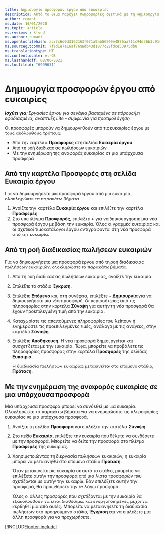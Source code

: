 ```yaml
---
title: Δημιουργία προσφορών έργου από ευκαιρίες
description: Αυτό το θέμα παρέχει πληροφορίες σχετικά με τη δημιουργία μιας προσφοράς έργου από μια ευκαιρία.
author: rumant
ms.date: 10/01/2020
ms.topic: article
ms.reviewer: kfend
ms.author: rumant
ms.openlocfilehash: acc7c6d0d3162163f071a9ab56950e4876aa711c94d36b3c9149cd46d76c57bd
ms.sourcegitcommit: 7f8d1e7a16af769adb43d1877c28fdce53975db8
ms.translationtype: HT
ms.contentlocale: el-GR
ms.lasthandoff: 08/06/2021
ms.locfileid: "6999631"
---
```

# <a name="create-project-quotes-from-opportunities"></a>Δημιουργία προσφορών έργου από ευκαιρίες

_**Ισχύει για:** Εργασίες έργου για σενάρια βασισμένα σε πόρους/μη εφοδιασμένα, ανάπτυξη Lite - συμφωνία για προτιμολόγηση_

Οι προσφορές μπορούν να δημιουργηθούν από τις ευκαιρίες έργου με τους ακόλουθους τρόπους:

- Από την καρτέλα **Προσφορές** στη σελίδα **Ευκαιρία έργου**
- Από τη ροή διαδικασίας πωλήσεων ευκαιριών
- Με την ενημέρωση της αναφοράς ευκαιρίας σε μια υπάρχουσα προσφορά

## <a name="from-the-quotes-tab-of-the-project-opportunity-page"></a>Από την καρτέλα Προσφορές στη σελίδα Ευκαιρία έργου

Για να δημιουργήσετε μια προσφορά έργου από μια ευκαιρία, ολοκληρώστε τα παρακάτω βήματα.

1. Ανοίξτε την καρτέλα **Ευκαιρία έργου** και επιλέξτε την καρτέλα **Προσφορές** 
2. Στο υποπλέγμα **Προσφορές**, επιλέξτε **+** για να δημιουργήσετε μια νέα προσφορά έργου με βάση την ευκαιρία. Όλες οι γραμμές ευκαιρίας και οι σχετικοί τιμοκατάλογοι έργου αντιγράφονται στη νέα προσφορά από την ευκαιρία.

## <a name="from-the-opportunity-sales-process-flow"></a>Από τη ροή διαδικασίας πωλήσεων ευκαιριών

Για να δημιουργήσετε μια προσφορά έργου από τη ροή διαδικασίας πωλήσεων ευκαιριών, ολοκληρώστε τα παρακάτω βήματα.

1. Από τη ροή διαδικασίας πωλήσεων ευκαιρίας, ανοίξτε την ευκαιρία.
2. Επιλέξτε το στάδιο **Έγκριση**. 
3. Επιλέξτε **Επόμενο** και, στη συνέχεια, επιλέξτε **+ Δημιουργία** για να δημιουργήσετε μια νέα προσφορά. Οι περισσότερες από τις πληροφορίες στην καρτέλα **Σύνοψη** για αυτήν τη νέα προσφορά θα έχουν προεπιλεγμένη τιμή από την ευκαιρία. 
4. Καταχωρίστε τις απαιτούμενες πληροφορίες που λείπουν ή ενημερώστε τις προεπιλεγμένες τιμές, ανάλογα με τις ανάγκες, στην καρτέλα **Σύνοψη**.
5. Επιλέξτε **Αποθήκευση**. Η νέα προσφορά δημιουργείται και συσχετίζεται με την ευκαιρία. Τώρα, μπορείτε να προβάλετε τις πληροφορίες προσφοράς στην καρτέλα **Προσφορές** της σελίδας **Ευκαιρία**. 

   Η διαδικασία πωλήσεων ευκαιρίας μετακινείται στο επόμενο στάδιο, **Πρόταση**.


## <a name="by-updating-the-opportunity-reference-on-an-existing-quote"></a>Με την ενημέρωση της αναφοράς ευκαιρίας σε μια υπάρχουσα προσφορά

Μια υπάρχουσα προσφορά μπορεί να συνδεθεί με μια ευκαιρία. Ολοκληρώστε τα παρακάτω βήματα για να ενημερώσετε τις πληροφορίες ευκαιρίας σε μια υπάρχουσα προσφορά.

1. Ανοίξτε τη σελίδα **Προσφορά** και επιλέξτε την καρτέλα **Σύνοψη**
2. Στο πεδίο **Ευκαιρία**, επιλέξτε την ευκαιρία που θέλετε να συνδέσετε με την προσφορά. Μπορείτε να δείτε την προσφορά στο πλέγμα **Προσφορές** της ευκαιρίας. 
3. Χρησιμοποιώντας τη διεργασία πωλήσεων ευκαιριών, η ευκαιρία μπορεί να μετακινηθεί στο επόμενο στάδιο **Πρόταση**. 

   Όταν μετακινείτε μια ευκαιρία σε αυτό το στάδιο, μπορείτε να επιλέξετε αυτήν την προσφορά από μια λίστα προσφορών που σχετίζονται με αυτήν την ευκαιρία. Εάν επιλέξετε αυτήν την προσφορά, θα προωθήσετε την εν λόγω προσφορά.

   Όλες οι άλλες προσφορές που σχετίζονται με την ευκαιρία θα εξακολουθούν να είναι διαθέσιμες και ενεργοποιημένες μέχρι να κερδηθεί μία από αυτές. Μπορείτε να μετακινήσετε τη διαδικασία πωλήσεων στο προηγούμενο στάδιο, **Έγκριση** και να επιλέξετε μια άλλη προσφορά για να προχωρήσετε.


[!INCLUDE[footer-include](../includes/footer-banner.md)]